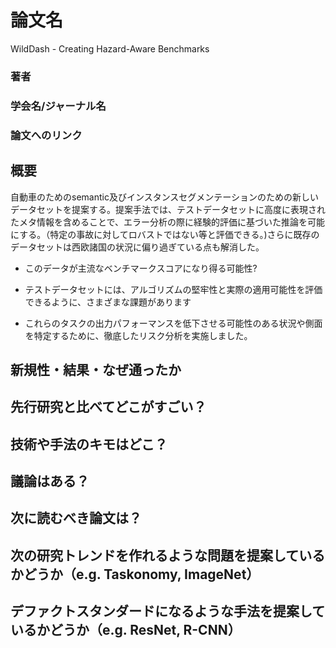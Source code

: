 # 論文名
WildDash - Creating Hazard-Aware Benchmarks
### 著者
### 学会名/ジャーナル名
### 論文へのリンク

## 概要

自動車のためのsemantic及びインスタンスセグメンテーションのための新しいデータセットを提案する。提案手法では、テストデータセットに高度に表現されたメタ情報を含めることで、エラー分析の際に経験的評価に基づいた推論を可能にする。（特定の事故に対してロバストではない等と評価できる。)さらに既存のデータセットは西欧諸国の状況に偏り過ぎている点も解消した。

- このデータが主流なベンチマークスコアになり得る可能性?


- テストデータセットには、アルゴリズムの堅牢性と実際の適用可能性を評価できるように、さまざまな課題があります
- これらのタスクの出力パフォーマンスを低下させる可能性のある状況や側面を特定するために、徹底したリスク分析を実施しました。

## 新規性・結果・なぜ通ったか
## 先行研究と比べてどこがすごい？
## 技術や手法のキモはどこ？
## 議論はある？
## 次に読むべき論文は？

## 次の研究トレンドを作れるような問題を提案しているかどうか（e.g. Taskonomy, ImageNet）
## デファクトスタンダードになるような手法を提案しているかどうか（e.g. ResNet, R-CNN）
